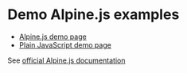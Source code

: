 # Demo Alpine.js examples

- [Alpine.js demo page](demo-alpine.html)
- [Plain JavaScript demo page](demo-plain.html)

See [official Alpine.js documentation](https://alpinejs.dev/)